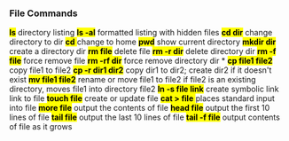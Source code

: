 ### File Commands

<mark>**ls**</mark>  directory listing
<mark>**ls -al**</mark>  formatted listing with hidden files
<mark>**cd dir**</mark>  change directory to dir
<mark>**cd** </mark> change to home
<mark>**pwd**</mark>  show current directory
<mark>**mkdir dir**</mark>  create a directory dir
<mark>**rm file**</mark>  delete file
<mark>**rm -r dir**</mark>  delete directory dir
<mark>**rm -f file**</mark>  force remove file
<mark>**rm -rf dir**</mark> force remove directory dir *
<mark>**cp file1 file2**</mark>  copy file1 to file2
<mark>**cp -r dir1 dir2**</mark>  copy dir1 to dir2; create dir2 if it doesn't exist
<mark>**mv file1 file2**</mark> rename or move file1 to file2 if file2 is an existing directory, moves file1 into directory file2
<mark>**ln -s file link**</mark>  create symbolic link link to file
<mark>**touch file**</mark>  create or update file
<mark>**cat > file** </mark> places standard input into file
<mark>**more file**</mark> output the contents of file
<mark>**head file**</mark> output the first 10 lines of file
<mark>**tail file**</mark>  output the last 10 lines of file
<mark>**tail -f file**</mark>  output contents of file as it grows
